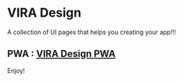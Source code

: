 # VIRA Design
A collection of UI pages that helps you creating your app!!!


## PWA : [VIRA Design PWA](https://ViraCode.github.io/vira_design_pwa/)

Enjoy!
